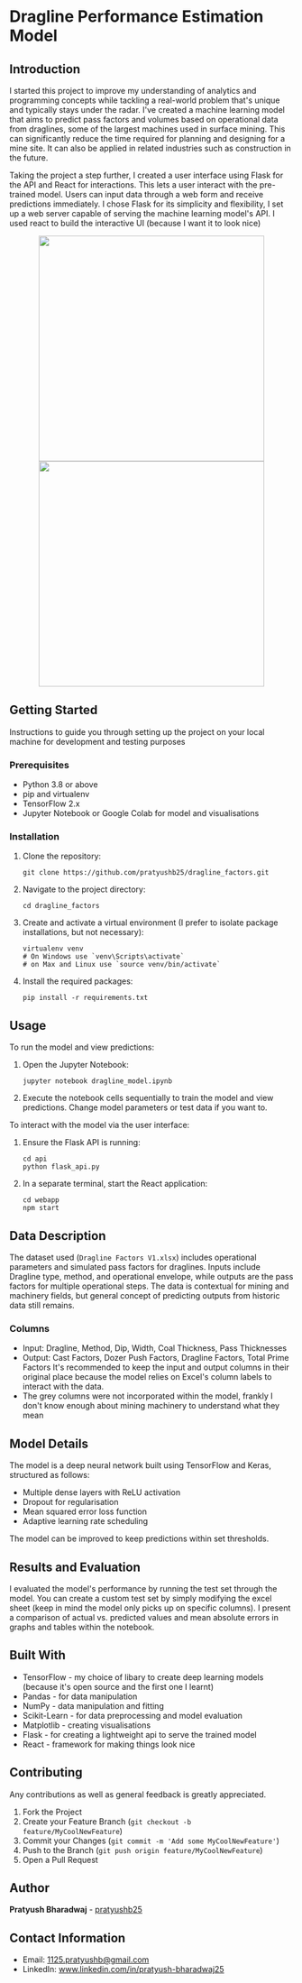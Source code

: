 # Dragline Performance Estimation Model

## Introduction

I started this project to improve my understanding of analytics and programming concepts while tackling a real-world problem that's unique and typically stays under the radar. I've created a machine learning model that aims to predict pass factors and volumes based on operational data from draglines, some of the largest machines used in surface mining. This can significantly reduce the time required for planning and designing for a mine site. It can also be applied in related industries such as construction in the future.

Taking the project a step further, I created a user interface using Flask for the API and React for interactions. This lets a user interact with the pre-trained model. Users can input data through a web form and receive predictions immediately. I chose Flask for its simplicity and flexibility, I set up a web server capable of serving the machine learning model's API. I used react to build the interactive UI (because I want it to look nice)

<div style="text-align: center;">
    <img src="https://github.com/pratyushb25/dragline_factors/assets/114146978/e430ac01-b208-4801-95f4-f2bf1dda4869" width="400">
</div>
    
<div style="text-align: center;">
    <img src="https://github.com/pratyushb25/dragline_factors/assets/114146978/32af6262-c5f9-42ee-aae4-c35932c318f3" width="400">
</div>  


## Getting Started

Instructions to guide you through setting up the project on your local machine for development and testing purposes

### Prerequisites

- Python 3.8 or above
- pip and virtualenv
- TensorFlow 2.x
- Jupyter Notebook or Google Colab for model and visualisations
  
### Installation

1. Clone the repository:
   ```
   git clone https://github.com/pratyushb25/dragline_factors.git
   ```
2. Navigate to the project directory:
   ```
   cd dragline_factors
   ```
3. Create and activate a virtual environment (I prefer to isolate package installations, but not necessary):
   ```
   virtualenv venv
   # On Windows use `venv\Scripts\activate`
   # on Max and Linux use `source venv/bin/activate`
   ```
4. Install the required packages:
   ```
   pip install -r requirements.txt
   ```

## Usage

To run the model and view predictions:
1. Open the Jupyter Notebook:
   ```
   jupyter notebook dragline_model.ipynb
   ```
2. Execute the notebook cells sequentially to train the model and view predictions. Change model parameters or test data if you want to. 

To interact with the model via the user interface:
1. Ensure the Flask API is running:
   ```
   cd api
   python flask_api.py
   ```
2. In a separate terminal, start the React application:
   ```
   cd webapp
   npm start
   ```

## Data Description

The dataset used (`Dragline Factors V1.xlsx`) includes operational parameters and simulated pass factors for draglines. Inputs include Dragline type, method, and operational envelope, while outputs are the pass factors for multiple operational steps. The data is contextual for mining and machinery fields, but general concept of predicting outputs from historic data still remains. 

### Columns
- Input: Dragline, Method, Dip, Width, Coal Thickness, Pass Thicknesses
- Output: Cast Factors, Dozer Push Factors, Dragline Factors, Total Prime Factors
It's recommended to keep the input and output columns in their original place because the model relies on Excel's column labels to interact with the data.
- The grey columns were not incorporated within the model, frankly I don't know enough about mining machinery to understand what they mean

## Model Details

The model is a deep neural network built using TensorFlow and Keras, structured as follows:
- Multiple dense layers with ReLU activation
- Dropout for regularisation
- Mean squared error loss function
- Adaptive learning rate scheduling

The model can be improved to keep predictions within set thresholds.

## Results and Evaluation

I evaluated the model's performance by running the test set through the model. You can create a custom test set by simply modifying the excel sheet (keep in mind the model only picks up on specific columns). I present a comparison of actual vs. predicted values and mean absolute errors in graphs and tables within the notebook.

## Built With

- TensorFlow - my choice of libary to create deep learning models (because it's open source and the first one I learnt)
- Pandas - for data manipulation
- NumPy - data manipulation and fitting
- Scikit-Learn - for data preprocessing and model evaluation
- Matplotlib - creating visualisations
- Flask - for creating a lightweight api to serve the trained model
- React - framework for making things look nice

## Contributing

Any contributions as well as general feedback is greatly appreciated.

1. Fork the Project
2. Create your Feature Branch (`git checkout -b feature/MyCoolNewFeature`)
3. Commit your Changes (`git commit -m 'Add some MyCoolNewFeature'`)
4. Push to the Branch (`git push origin feature/MyCoolNewFeature`)
5. Open a Pull Request

## Author

**Pratyush Bharadwaj** - [pratyushb25](https://github.com/pratyushb25)

## Contact Information

- Email: 1125.pratyushb@gmail.com
- LinkedIn: www.linkedin.com/in/pratyush-bharadwaj25
